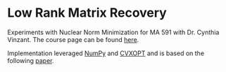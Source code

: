 # Low Rank Matrix Recovery
Experiments with Nuclear Norm Minimization for MA 591 with Dr. Cynthia Vinzant. The course page can be found [here](https://clvinzan.math.ncsu.edu/teaching/591/).

Implementation leveraged [NumPy](https://www.numpy.org/) and [CVXOPT](https://cvxopt.org/) and is based on the following [paper](https://link.springer.com/content/pdf/10.1007%2Fs10208-009-9045-5.pdf).
